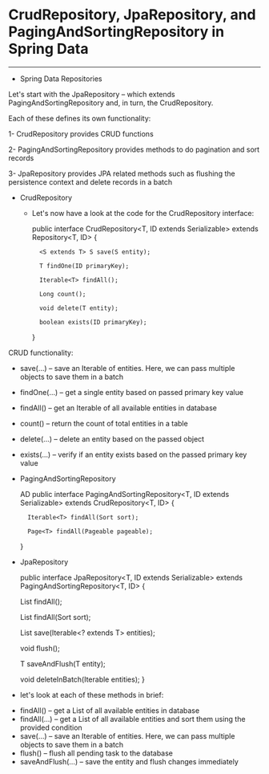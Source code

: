 # CrudRepository, JpaRepository, and PagingAndSortingRepository in Spring Data 

---

* Spring Data Repositories
 
Let's start with the JpaRepository – which extends PagingAndSortingRepository and, in turn, the CrudRepository.

Each of these defines its own functionality:

1- CrudRepository provides CRUD functions

2- PagingAndSortingRepository provides methods to do pagination and sort records

3- JpaRepository provides JPA related methods such as flushing the persistence context and delete records in a batch


* CrudRepository

  * Let's now have a look at the code for the CrudRepository interface:
  

      public interface CrudRepository<T, ID extends Serializable>
      extends Repository<T, ID> {
    
          <S extends T> S save(S entity);
    
          T findOne(ID primaryKey);
    
          Iterable<T> findAll();
    
          Long count();
    
          void delete(T entity);
    
          boolean exists(ID primaryKey);
      }

CRUD functionality:

* save(…) – save an Iterable of entities. Here, we can pass multiple objects to save them in a batch
* findOne(…) – get a single entity based on passed primary key value
* findAll() – get an Iterable of all available entities in database
* count() – return the count of total entities in a table
* delete(…) – delete an entity based on the passed object
* exists(…) – verify if an entity exists based on the passed primary key value


* PagingAndSortingRepository

    
    AD
    public interface PagingAndSortingRepository<T, ID extends Serializable>
    extends CrudRepository<T, ID> {
    
        Iterable<T> findAll(Sort sort);
    
        Page<T> findAll(Pageable pageable);
    }



* JpaRepository


    public interface JpaRepository<T, ID extends Serializable> extends
    PagingAndSortingRepository<T, ID> {

    List<T> findAll();

    List<T> findAll(Sort sort);

    List<T> save(Iterable<? extends T> entities);

    void flush();

    T saveAndFlush(T entity);

    void deleteInBatch(Iterable<T> entities);
    }


-  let's look at each of these methods in brief:

* findAll() – get a List of all available entities in database
* findAll(…) – get a List of all available entities and sort them using the provided condition
* save(…) – save an Iterable of entities. Here, we can pass multiple objects to save them in a batch
* flush() – flush all pending task to the database
* saveAndFlush(…) – save the entity and flush changes immediately